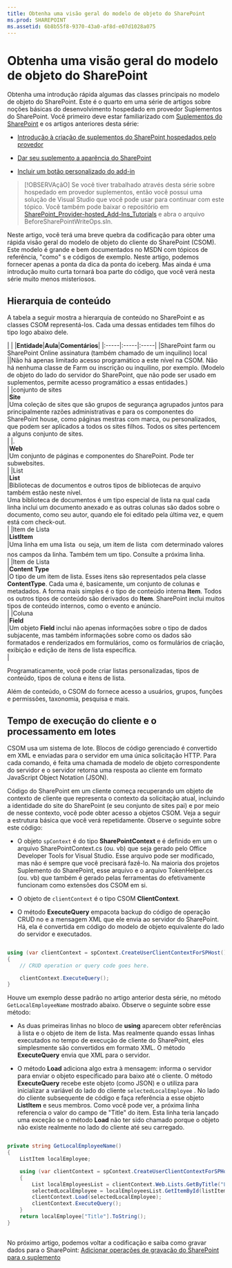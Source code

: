 ```yaml
---
title: Obtenha uma visão geral do modelo de objeto do SharePoint
ms.prod: SHAREPOINT
ms.assetid: 6b8b55f8-9370-43a0-af8d-e07d1028a075
---
```



# Obtenha uma visão geral do modelo de objeto do SharePoint
Obtenha uma introdução rápida algumas das classes principais no modelo de objeto do SharePoint.
Este é o quarto em uma série de artigos sobre noções básicas do desenvolvimento hospedado em provedor Suplementos do SharePoint. Você primeiro deve estar familiarizado com  [Suplementos do SharePoint](sharepoint-add-ins.md) e os artigos anteriores desta série:
  
    
    


-  [Introdução à criação de suplementos do SharePoint hospedados pelo provedor](get-started-creating-provider-hosted-sharepoint-add-ins.md)
    
  
-  [Dar seu suplemento a aparência do SharePoint](give-your-provider-hosted-add-in-the-sharepoint-look-and-feel.md)
    
  
-  [Incluir um botão personalizado do add-in](include-a-custom-button-in-the-provider-hosted-add-in.md)
    
  

> [!OBSERVAçãO]
> Se você tiver trabalhado através desta série sobre hospedado em provedor suplementos, então você possui uma solução de Visual Studio que você pode usar para continuar com este tópico. Você também pode baixar o repositório em  [SharePoint_Provider-hosted_Add-Ins_Tutorials](https://github.com/OfficeDev/SharePoint_Provider-hosted_Add-ins_Tutorials) e abra o arquivo BeforeSharePointWriteOps.sln.
  
    
    

Neste artigo, você terá uma breve quebra da codificação para obter uma rápida visão geral do modelo de objeto do cliente do SharePoint (CSOM). Este modelo é grande e bem documentados no MSDN com tópicos de referência, "como" s e códigos de exemplo. Neste artigo, podemos fornecer apenas a ponta da dica da ponta do iceberg. Mas ainda é uma introdução muito curta tornará boa parte do código, que você verá nesta série muito menos misteriosos.
## Hierarquia de conteúdo

A tabela a seguir mostra a hierarquia de conteúdo no SharePoint e as classes CSOM representá-los. Cada uma dessas entidades tem filhos do tipo logo abaixo dele.
  
    
    

|
|
|**Entidade**|**Aula**|**Comentários**|
|:-----|:-----|:-----|
|SharePoint farm ou SharePoint Online assinatura (também chamado de um inquilino) local <br/> ||Não há apenas limitado acesso programático a este nível na CSOM. Não há nenhuma classe de Farm ou inscrição ou inquilino, por exemplo. (Modelo de objeto do lado do servidor do SharePoint, que não pode ser usado em suplementos, permite acesso programático a essas entidades.) <br/> |
|conjunto de sites <br/> |**Site** <br/> |Uma coleção de sites que são grupos de segurança agrupados juntos para principalmente razões administrativas e para os componentes do SharePoint house, como páginas mestras com marca, ou personalizados, que podem ser aplicados a todos os sites filhos. Todos os sites pertencem a alguns conjunto de sites. <br/> |
|. <br/> |**Web** <br/> |Um conjunto de páginas e componentes do SharePoint. Pode ter subwebsites. <br/> |
|List <br/> |**List** <br/> |Bibliotecas de documentos e outros tipos de bibliotecas de arquivo também estão neste nível. <br/> Uma biblioteca de documentos é um tipo especial de lista na qual cada linha inclui um documento anexado e as outras colunas são dados sobre o documento, como seu autor, quando ele foi editado pela última vez, e quem está com check-out. <br/> |
|Item de Lista <br/> |**ListItem** <br/> |Uma linha em uma lista  ou seja, um item de lista  com determinado valores nos campos da linha. Também tem um tipo. Consulte a próxima linha. <br/> |
|Item de Lista <br/> |**Content Type** <br/> |O tipo de um item de lista. Esses itens são representados pela classe **ContentType**. Cada uma é, basicamente, um conjunto de colunas e metadados. A forma mais simples é o tipo de conteúdo interna **Item**. Todos os outros tipos de conteúdo são derivados do **Item**. SharePoint inclui muitos tipos de conteúdo internos, como o evento e anúncio. <br/> |
|Coluna <br/> |**Field** <br/> |Um objeto **Field** inclui não apenas informações sobre o tipo de dados subjacente, mas também informações sobre como os dados são formatados e renderizados em formulários, como os formulários de criação, exibição e edição de itens de lista específica. <br/> |
   

  
    
    
Programaticamente, você pode criar listas personalizadas, tipos de conteúdo, tipos de coluna e itens de lista.
  
    
    
Além de conteúdo, o CSOM do fornece acesso a usuários, grupos, funções e permissões, taxonomia, pesquisa e mais.
  
    
    

## Tempo de execução do cliente e o processamento em lotes
<a name="CSOMBatching"> </a>

CSOM usa um sistema de lote. Blocos de código gerenciado é convertido em XML e enviadas para o servidor em uma única solicitação HTTP. Para cada comando, é feita uma chamada de modelo de objeto correspondente do servidor e o servidor retorna uma resposta ao cliente em formato JavaScript Object Notation (JSON).
  
    
    
Código do SharePoint em um cliente começa recuperando um objeto de contexto de cliente que representa o contexto da solicitação atual, incluindo a identidade do site do SharePoint (e seu conjunto de sites pai) e por meio de nesse contexto, você pode obter acesso a objetos CSOM. Veja a seguir a estrutura básica que você verá repetidamente. Observe o seguinte sobre este código:
  
    
    

- O objeto  `spContext` é do tipo **SharePointContext** e é definido em um o arquivo SharePointContext.cs (ou. vb) que seja gerado pelo Office Developer Tools for Visual Studio. Esse arquivo pode ser modificado, mas não é sempre que você precisará fazê-lo. Na maioria dos projetos Suplemento do SharePoint, esse arquivo e o arquivo TokenHelper.cs (ou. vb) que também é gerado pelas ferramentas do efetivamente funcionam como extensões dos CSOM em si.
    
  
- O objeto de  `clientContext` é o tipo CSOM **ClientContext**.
    
  
- O método **ExecuteQuery** empacota backup do código de operação CRUD no e a mensagem XML que ele envia ao servidor do SharePoint. Há, ela é convertida em código do modelo de objeto equivalente do lado do servidor e executados.
    
  



```cs

using (var clientContext = spContext.CreateUserClientContextForSPHost())
{
    // CRUD operation or query code goes here.

    clientContext.ExecuteQuery();
}
```

Houve um exemplo desse padrão no artigo anterior desta série, no método  `GetLocalEmployeeName` mostrado abaixo. Observe o seguinte sobre esse método:
  
    
    

- As duas primeiras linhas no bloco de **using** aparecem obter referências à lista e o objeto de item de lista. Mas realmente quando essas linhas executados no tempo de execução de cliente do SharePoint, eles simplesmente são convertidos em formato XML. O método **ExecuteQuery** envia que XML para o servidor.
    
  
- O método **Load** adiciona algo extra à mensagem: informa o servidor para enviar o objeto especificado para baixo até o cliente. O método **ExecuteQuery** recebe este objeto (como JSON) e o utiliza para inicializar a variável do lado do cliente `selectedLocalEmployee` . No lado do cliente subsequente de código e faça referência a esse objeto **ListItem** e seus membros. Como você pode ver, a próxima linha referencia o valor do campo de "Title" do item. Esta linha teria lançado uma exceção se o método **Load** não ter sido chamado porque o objeto não existe realmente no lado do cliente até seu carregado.
    
  



```cs

private string GetLocalEmployeeName()
{
    ListItem localEmployee;

    using (var clientContext = spContext.CreateUserClientContextForSPHost())
    {
        List localEmployeesList = clientContext.Web.Lists.GetByTitle("Local Employees");
        selectedLocalEmployee = localEmployeesList.GetItemById(listItemID);
        clientContext.Load(selectedLocalEmployee);
        clientContext.ExecuteQuery();
    }
    return localEmployee["Title"].ToString();
}
```


## 
<a name="Nextsteps"> </a>

No próximo artigo, podemos voltar a codificação e saiba como gravar dados para o SharePoint:  [Adicionar operações de gravação do SharePoint para o suplemento](add-sharepoint-write-operations-to-the-provider-hosted-add-in.md)
  
    
    

